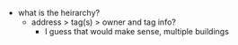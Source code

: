 * what is the heirarchy?
    * address > tag(s) > owner and tag info?
        * I guess that would make sense, multiple buildings
